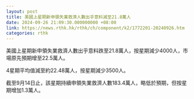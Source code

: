 ```yaml
---
layout: post
title: 美國上星期新申領失業救濟人數出乎意料減至21.8萬人
date: 2024-09-26 21:09:30.000000000 +08:00
link: https://news.rthk.hk/rthk/ch/component/k2/1772201-20240926.htm
categories: rthk
---
```


美國上星期新申領失業救濟人數出乎意料跌至21.8萬人，按星期減少4000人，市場原先預期增至22.5萬人。

4星期平均值減至約22.48萬人，按星期減少3500人。

截至9月14日止，該星期持續申領失業救濟人數183.4萬人，略低於預期，但按星期增加1.3萬人。
